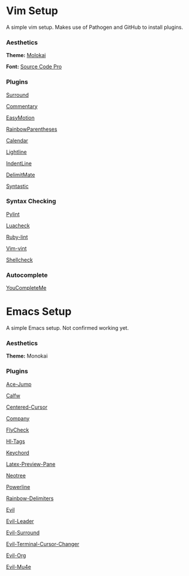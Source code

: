 # Vim Setup

A simple vim setup. Makes use of Pathogen and GitHub to install plugins.

### Aesthetics

**Theme:** [ Molokai ](https://github.com/tomasr/molokai)

**Font:** [ Source Code Pro ](https://github.com/adobe-fonts/source-code-pro)

### Plugins

[ Surround ](https://github.com/tpope/vim-surround)

[ Commentary ](https://github.com/tpope/vim-commentary)

[ EasyMotion ](https://github.com/easymotion/vim-easymotion)

[ RainbowParentheses ](https://github.com/kien/rainbow_parentheses)

[ Calendar ](https://github.com/itchyny/calendar)

[ Lightline ](https://github.com/itchyny/lightline)

[ IndentLine ](https://github.com/Yggdroot/indentLine)

[ DelimitMate ](https://github.com/Raimondi/delimitMate)

[ Syntastic ](https://github.com/scrooloose/syntastic)

### Syntax Checking

[ Pylint ](https://www.pylint.org)

[ Luacheck ](https://github.com/mpeterv/luacheck)

[ Ruby-lint ](https://github.com/YorickPeterse/ruby-lint)

[ Vim-vint ](https://github.com/Kuniwak/vint)

[ Shellcheck ](www.shellcheck.net)

### Autocomplete

[ YouCompleteMe ](https://github.com/Valloric/YouCompleteMe)

# Emacs Setup

A simple Emacs setup. Not confirmed working yet.

### Aesthetics

**Theme:** Monokai

### Plugins

[ Ace-Jump ](https://github.com/winterTTr/ace-jump-mode)

[ Calfw ](https://github.com/kiwanami/emacs-calfw)

[ Centered-Cursor ](https://github.com/emacsmirror/centered-cursor-mode)

[ Company ](https://github.com/company-mode/company-mode)

[ FlyCheck ](https://github.com/flycheck/flycheck)

[ Hl-Tags ](https://github.com/deactivated/ht-tags-mode)

[ Keychord ](https://github.com/emacsmirror/keychord)

[ Latex-Preview-Pane ](https://github.com/jsinglet/latex-preview-pane)

[ Neotree ](https://github.com/jaypei/emacs-neotree)

[ Powerline ](https://github.com/milkypostman/powerline)

[ Rainbow-Delimiters ](https://github.com/Fanael/rainbow-delimiters)

[ Evil ](https://github.com/emacsmirror/evil)

[ Evil-Leader ](https://github.com/cofi/evil-leader)

[ Evil-Surround ](https://github.com/timchaper/evil-surround)

[ Evil-Terminal-Cursor-Changer ](https://github.com/7696122/evil-terminal-cursor-changer)

[ Evil-Org ](https://github.com/edwtjo/evil-org-mode)

[ Evil-Mu4e ](https://github.com/JorisE/evil-mu4e)
